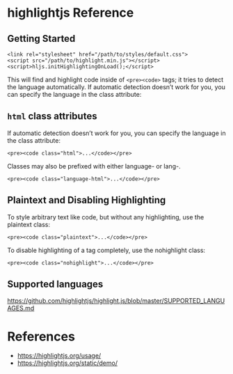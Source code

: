 # highlightjs Reference

## Getting Started

    <link rel="stylesheet" href="/path/to/styles/default.css">
    <script src="/path/to/highlight.min.js"></script>
    <script>hljs.initHighlightingOnLoad();</script>

This will find and highlight code inside of `<pre><code>` tags; it tries to detect the language automatically. If automatic detection doesn’t work for you, you can specify the language in the class attribute:

## `html` class attributes

If automatic detection doesn’t work for you, you can specify the language in the class attribute:

    <pre><code class="html">...</code></pre>

Classes may also be prefixed with either language- or lang-.

    <pre><code class="language-html">...</code></pre>

## Plaintext and Disabling Highlighting

To style arbitrary text like code, but without any highlighting, use the plaintext class:

    <pre><code class="plaintext">...</code></pre>

To disable highlighting of a tag completely, use the nohighlight class:

    <pre><code class="nohighlight">...</code></pre>

## Supported languages

https://github.com/highlightjs/highlight.js/blob/master/SUPPORTED_LANGUAGES.md



# References
* https://highlightjs.org/usage/
* https://highlightjs.org/static/demo/

